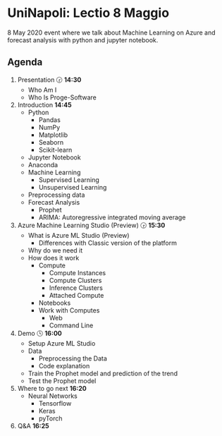 # UniNapoli: Lectio 8 Maggio 

8 May 2020 event where we talk about Machine Learning on Azure and forecast analysis with python and jupyter notebook.

## Agenda

1. Presentation :clock230: **14:30**
   - Who Am I
   - Who Is Proge-Software
2. Introduction **14:45**
   - Python
     - Pandas
     - NumPy
     - Matplotlib
     - Seaborn
     - Scikit-learn
   - Jupyter Notebook
   - Anaconda
   - Machine Learning
     - Supervised Learning
     - Unsupervised Learning
   - Preprocessing data
   - Forecast Analysis
     - Prophet
     - ARIMA: Autoregressive integrated moving average
3. Azure Machine Learning Studio (Preview) :clock330: **15:30**
   - What is Azure ML Studio (Preview)
     - Differences with Classic version of the platform
   - Why do we need it
   - How does it work
     - Compute
       - Compute Instances
       - Compute Clusters
       - Inference Clusters
       - Attached Compute
     - Notebooks
     - Work with Computes
       - Web 
       - Command Line
4. Demo :clock4: **16:00**
   - Setup Azure ML Studio
   - Data
     - Preprocessing the Data
     - Code explanation
   - Train the Prophet model and prediction of the trend
   - Test the Prophet model
5. Where to go next **16:20**
   - Neural Networks
     - Tensorflow
     - Keras
     - pyTorch
6. Q&A **16:25**
